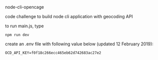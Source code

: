 node-cli-opencage

code challenge to build node cli application with geocoding API

to run main.js, type
```
npm run dev
```

create an .env file with following value below (updated 12 February 2019):
```
OCD_API_KEY=f0f18c266ecc465eb62d742683ac27e2
```
